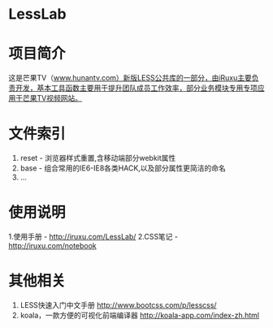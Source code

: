 LessLab
========
# 项目简介
这是芒果TV（www.hunantv.com）新版LESS公共库的一部分，由iRuxu主要负责开发，基本工具函数主要用于提升团队成员工作效率，部分业务模块专用专项应用于芒果TV视频网站。


# 文件索引
1. reset - 浏览器样式重置,含移动端部分webkit属性
2. base - 组合常用的IE6-IE8各类HACK,以及部分属性更简洁的命名
3. ...


# 使用说明
1.使用手册 - http://iruxu.com/LessLab/
2.CSS笔记 - http://iruxu.com/notebook

# 其他相关
1. LESS快速入门中文手册 http://www.bootcss.com/p/lesscss/
2. koala，一款方便的可视化前端编译器 http://koala-app.com/index-zh.html


